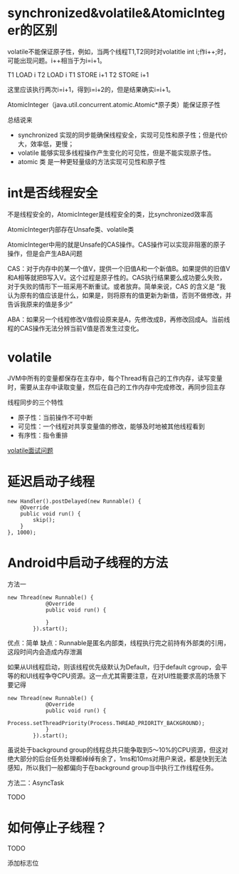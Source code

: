 # synchronized&volatile&AtomicInteger的区别

volatile不能保证原子性，例如，当两个线程T1,T2同时对volatitle int i;作i++;时，可能出现问题。i++相当于为i=i+1。

T1 LOAD i
T2 LOAD i
T1 STORE i+1
T2 STORE i+1

这里应该执行两次i=i+1，得到i=i+2的，但是结果确实i=i+1。

AtomicInteger（java.util.concurrent.atomic.Atomic*原子类）能保证原子性

总结说来

- synchronized 实现的同步能确保线程安全，实现可见性和原子性；但是代价大，效率低，更慢；
- volatile 能够实现多线程操作产生变化的可见性，但是不能实现原子性。
- atomic 类 是一种更轻量级的方法实现可见性和原子性

# int是否线程安全

不是线程安全的，AtomicInteger是线程安全的类，比synchronized效率高

AtomicInteger内部存在Unsafe类、volatile类

AtomicInteger中用的就是Unsafe的CAS操作。CAS操作可以实现非阻塞的原子操作，但是会产生ABA问题

CAS：对于内存中的某一个值V，提供一个旧值A和一个新值B。如果提供的旧值V和A相等就把B写入V。这个过程是原子性的。CAS执行结果要么成功要么失败，对于失败的情形下一班采用不断重试。或者放弃。简单来说，CAS 的含义是 “我认为原有的值应该是什么，如果是，则将原有的值更新为新值，否则不做修改，并告诉我原来的值是多少”

ABA：如果另一个线程修改V值假设原来是A，先修改成B，再修改回成A。当前线程的CAS操作无法分辨当前V值是否发生过变化。

# volatile

JVM中所有的变量都保存在主存中，每个Thread有自己的工作内存，读写变量时，需要从主存中读取变量，然后在自己的工作内存中完成修改，再同步回主存

线程同步的三个特性

- 原子性：当前操作不可中断
- 可见性：一个线程对共享变量值的修改，能够及时地被其他线程看到
- 有序性：指令重排

[volatile面试问题](https://juejin.im/post/5a2b53b7f265da432a7b821c)

# 延迟启动子线程

```
new Handler().postDelayed(new Runnable() {
    @Override
    public void run() {
        skip();
    }
}, 1000);
```

# Android中启动子线程的方法

方法一

```
new Thread(new Runnable() {
            @Override
            public void run() {

            }
        }).start();
```

优点：简单
缺点：Runnable是匿名内部类，线程执行完之前持有外部类的引用，这段时间内会造成内存泄漏

如果从UI线程启动，则该线程优先级默认为Default，归于default cgroup，会平等的和UI线程争夺CPU资源。这一点尤其需要注意，在对UI性能要求高的场景下要记得

```
new Thread(new Runnable() {
			@Override
			public void run() {
				Process.setThreadPriority(Process.THREAD_PRIORITY_BACKGROUND);
			}
		}).start();
```

虽说处于background group的线程总共只能争取到5～10%的CPU资源，但这对绝大部分的后台任务处理都绰绰有余了，1ms和10ms对用户来说，都是快到无法感知，所以我们一般都偏向于在background group当中执行工作线程任务。

方法二：AsyncTask

TODO

# 如何停止子线程？

TODO

添加标志位
